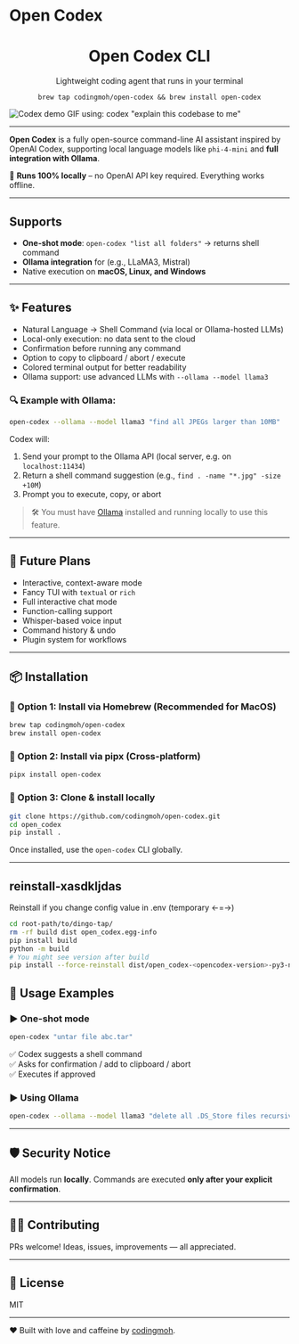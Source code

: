 # Open Codex

<h1 align="center">Open Codex CLI</h1>
<p align="center">Lightweight coding agent that runs in your terminal</p>
<p align="center"><code>brew tap codingmoh/open-codex && brew install open-codex</code></p>

![Codex demo GIF using: codex "explain this codebase to me"](./.github/demo.gif)

---

**Open Codex** is a fully open-source command-line AI assistant inspired by OpenAI Codex, supporting local language models like `phi-4-mini` and **full integration with Ollama**.

🧠 **Runs 100% locally** – no OpenAI API key required. Everything works offline.

---

## Supports

* **One-shot mode**: `open-codex "list all folders"` -> returns shell command
* **Ollama integration** for (e.g., LLaMA3, Mistral)
* Native execution on **macOS, Linux, and Windows**

---
## ✨ Features

- Natural Language → Shell Command (via local or Ollama-hosted LLMs)
- Local-only execution: no data sent to the cloud
- Confirmation before running any command
- Option to copy to clipboard / abort / execute
- Colored terminal output for better readability
- Ollama support: use advanced LLMs with `--ollama --model llama3`

### 🔍 Example with Ollama:

```bash
open-codex --ollama --model llama3 "find all JPEGs larger than 10MB"
```

Codex will:

1. Send your prompt to the Ollama API (local server, e.g. on `localhost:11434`)
2. Return a shell command suggestion (e.g., `find . -name "*.jpg" -size +10M`)
3. Prompt you to execute, copy, or abort

> 🛠️ You must have [Ollama](https://ollama.com) installed and running locally to use this feature.

---

## 🧱 Future Plans

- Interactive, context-aware mode
- Fancy TUI with `textual` or `rich`
- Full interactive chat mode
- Function-calling support
- Whisper-based voice input
- Command history & undo
- Plugin system for workflows

---

## 📦 Installation


### 🔹 Option 1: Install via Homebrew (Recommended for MacOS)

```bash
brew tap codingmoh/open-codex
brew install open-codex
```


### 🔹 Option 2: Install via pipx (Cross-platform)

```bash
pipx install open-codex
```

### 🔹 Option 3: Clone & install locally

```bash
git clone https://github.com/codingmoh/open-codex.git
cd open_codex
pip install .
```

Once installed, use the `open-codex` CLI globally.

---

## reinstall-xasdkljdas
Reinstall if you change config value in .env (temporary <-=->)
```bash
cd root-path/to/dingo-tap/
rm -rf build dist open_codex.egg-info
pip install build
python -m build
# You might see version after build
pip install --force-reinstall dist/open_codex-<opencodex-version>-py3-none-any.whl
```

## 🚀 Usage Examples

### ▶️ One-shot mode

```bash
open-codex "untar file abc.tar"
```
✅ Codex suggests a shell command  
✅ Asks for confirmation / add to clipboard / abort  
✅ Executes if approved

### ▶️ Using Ollama

```bash
open-codex --ollama --model llama3 "delete all .DS_Store files recursively"
```

---

## 🛡️ Security Notice

All models run **locally**. Commands are executed **only after your explicit confirmation**.

---

## 🧑‍💻 Contributing

PRs welcome! Ideas, issues, improvements — all appreciated.

---

## 📝 License

MIT

---

❤️ Built with love and caffeine by [codingmoh](https://github.com/codingmoh).
